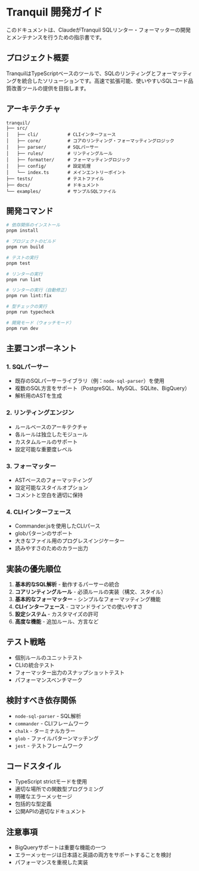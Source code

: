 # Tranquil 開発ガイド

このドキュメントは、ClaudeがTranquil SQLリンター・フォーマッターの開発とメンテナンスを行うための指示書です。

## プロジェクト概要

TranquilはTypeScriptベースのツールで、SQLのリンティングとフォーマッティングを統合したソリューションです。高速で拡張可能、使いやすいSQLコード品質改善ツールの提供を目指します。

## アーキテクチャ

```
tranquil/
├── src/
│   ├── cli/           # CLIインターフェース
│   ├── core/          # コアのリンティング・フォーマッティングロジック
│   ├── parser/        # SQLパーサー
│   ├── rules/         # リンティングルール
│   ├── formatter/     # フォーマッティングロジック
│   ├── config/        # 設定処理
│   └── index.ts       # メインエントリーポイント
├── tests/             # テストファイル
├── docs/              # ドキュメント
└── examples/          # サンプルSQLファイル
```

## 開発コマンド

```bash
# 依存関係のインストール
pnpm install

# プロジェクトのビルド
pnpm run build

# テストの実行
pnpm test

# リンターの実行
pnpm run lint

# リンターの実行（自動修正）
pnpm run lint:fix

# 型チェックの実行
pnpm run typecheck

# 開発モード（ウォッチモード）
pnpm run dev
```

## 主要コンポーネント

### 1. SQLパーサー
- 既存のSQLパーサーライブラリ（例：`node-sql-parser`）を使用
- 複数のSQL方言をサポート（PostgreSQL、MySQL、SQLite、BigQuery）
- 解析用のASTを生成

### 2. リンティングエンジン
- ルールベースのアーキテクチャ
- 各ルールは独立したモジュール
- カスタムルールのサポート
- 設定可能な重要度レベル

### 3. フォーマッター
- ASTベースのフォーマッティング
- 設定可能なスタイルオプション
- コメントと空白を適切に保持

### 4. CLIインターフェース
- Commander.jsを使用したCLIパース
- globパターンのサポート
- 大きなファイル用のプログレスインジケーター
- 読みやすさのためのカラー出力

## 実装の優先順位

1. **基本的なSQL解析** - 動作するパーサーの統合
2. **コアリンティングルール** - 必須ルールの実装（構文、スタイル）
3. **基本的なフォーマッター** - シンプルなフォーマッティング機能
4. **CLIインターフェース** - コマンドラインでの使いやすさ
5. **設定システム** - カスタマイズの許可
6. **高度な機能** - 追加ルール、方言など

## テスト戦略

- 個別ルールのユニットテスト
- CLIの統合テスト
- フォーマッター出力のスナップショットテスト
- パフォーマンスベンチマーク

## 検討すべき依存関係

- `node-sql-parser` - SQL解析
- `commander` - CLIフレームワーク
- `chalk` - ターミナルカラー
- `glob` - ファイルパターンマッチング
- `jest` - テストフレームワーク

## コードスタイル

- TypeScript strictモードを使用
- 適切な場所での関数型プログラミング
- 明確なエラーメッセージ
- 包括的な型定義
- 公開APIの適切なドキュメント

## 注意事項

- BigQueryサポートは重要な機能の一つ
- エラーメッセージは日本語と英語の両方をサポートすることを検討
- パフォーマンスを重視した実装
